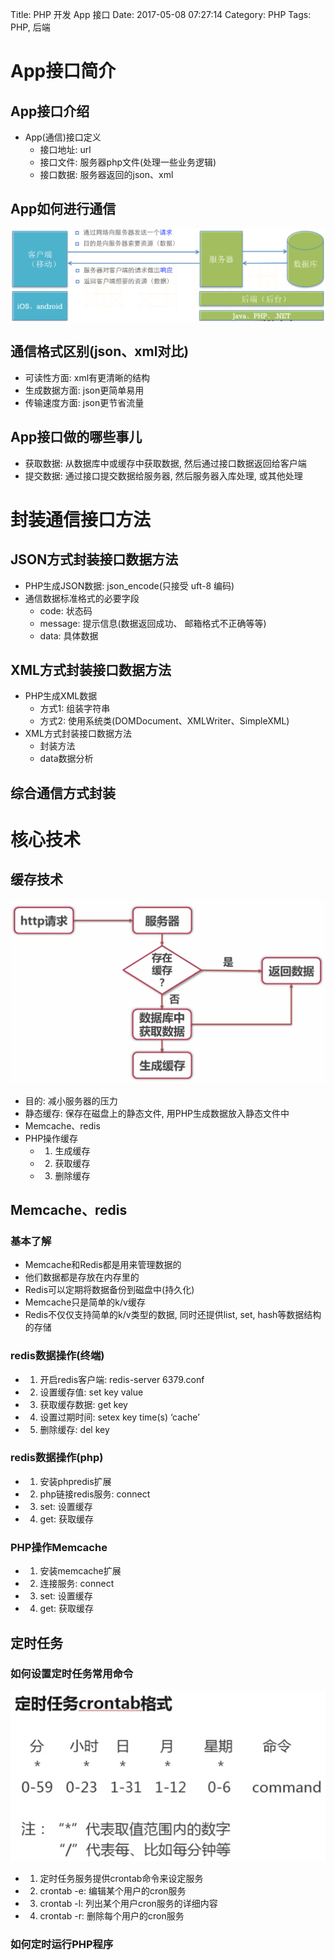 Title: PHP 开发 App 接口
Date: 2017-05-08 07:27:14
Category: PHP
Tags: PHP, 后端

# App接口简介

## App接口介绍

* App(通信)接口定义
  * 接口地址: url
  * 接口文件: 服务器php文件(处理一些业务逻辑) 
  * 接口数据: 服务器返回的json、xml

## App如何进行通信

![](../assets/images/php/CS交互.png)

## 通信格式区别(json、xml对比)
  * 可读性方面: xml有更清晰的结构
  * 生成数据方面: json更简单易用
  * 传输速度方面: json更节省流量

## App接口做的哪些事儿
  * 获取数据: 从数据库中或缓存中获取数据, 然后通过接口数据返回给客户端
  * 提交数据: 通过接口提交数据给服务器, 然后服务器入库处理, 或其他处理

# 封装通信接口方法

## JSON方式封装接口数据方法
* PHP生成JSON数据: json_encode(只接受 uft-8 编码)
* 通信数据标准格式的必要字段
    * code: 状态码
    * message: 提示信息(数据返回成功、 邮箱格式不正确等等) 
    * data: 具体数据

## XML方式封装接口数据方法
* PHP生成XML数据
    * 方式1: 组装字符串
    * 方式2: 使用系统类(DOMDocument、XMLWriter、SimpleXML)
* XML方式封装接口数据方法
    * 封装方法
    * data数据分析

## 综合通信方式封装

# 核心技术

## 缓存技术

![](../assets/images/php/缓存流程.png)

* 目的: 减小服务器的压力
* 静态缓存: 保存在磁盘上的静态文件, 用PHP生成数据放入静态文件中
* Memcache、redis
* PHP操作缓存
    * 1. 生成缓存
    * 2. 获取缓存
    * 3. 删除缓存

## Memcache、redis
### 基本了解
* Memcache和Redis都是用来管理数据的
* 他们数据都是存放在内存里的
* Redis可以定期将数据备份到磁盘中(持久化)
* Memcache只是简单的k/v缓存
* Redis不仅仅支持简单的k/v类型的数据, 同时还提供list, set, hash等数据结构的存储

### redis数据操作(终端)
* 1. 开启redis客户端: redis-server 6379.conf
* 2. 设置缓存值: set key value
* 3. 获取缓存数据: get key
* 4. 设置过期时间: setex key time(s) ‘cache’
* 5. 删除缓存: del key

### redis数据操作(php)
* 1. 安装phpredis扩展
* 2. php链接redis服务: connect
* 3. set: 设置缓存
* 4. get: 获取缓存

### PHP操作Memcache
* 1. 安装memcache扩展
* 2. 连接服务: connect
* 3. set: 设置缓存
* 4. get: 获取缓存

## 定时任务
### 如何设置定时任务常用命令

![](../assets/images/php/定时任务crontab格式.png)

* 1. 定时任务服务提供crontab命令来设定服务
* 2. crontab -e: 编辑某个用户的cron服务
* 3. crontab -l: 列出某个用户cron服务的详细内容
* 4. crontab -r: 删除每个用户的cron服务

### 如何定时运行PHP程序


